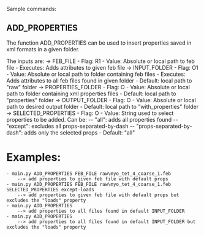 

Sample commands:

## ADD_PROPERTIES

The function ADD_PROPERTIES can be used to insert properties saved in xml formats in a given folder.

The inputs are:
	-> FEB_FILE
		- Flag: R1
		- Value: Absolute or local path to feb file
		- Executes: Adds attributes to given feb file
	-> INPUT_FOLDER
		- Flag: O1
		- Value: Absolute or local path to folder containing feb files
		- Executes: Adds attributes to all feb files found in given folder
		- Default: local path to "raw" folder
	-> PROPERTIES_FOLDER
		- Flag: O
		- Value: Absolute or local path to folder containing xml properties files
		- Default: local path to "properties" folder
	-> OUTPUT_FOLDER
		- Flag: O
		- Value: Absolute or local path to desired output folder
		- Default: local path to "with_properties" folder
	-> SELECTED_PROPERTIES
		- Flag: O
		- Value: String used to select properties to be added. Can be:
			-- "all": adds all properties found
			-- "except": excludes all props-separated-by-dash
			-- "props-separated-by-dash": adds only the selected props
		- Default: "all"

# Examples:
	- main.py ADD_PROPERTIES FEB_FILE raw\myo_tet_4_coarse_1.feb
		--> add properties to given feb file with default props
	- main.py ADD_PROPERTIES FEB_FILE raw\myo_tet_4_coarse_1.feb SELECTED_PROPERTIES except-loads
		--> add properties to given feb file with default props but excludes the "loads" property
	- main.py ADD_PROPERTIES
		--> add properties to all files found in default INPUT_FOLDER
	- main.py ADD_PROPERTIES
		--> add properties to all files found in default INPUT_FOLDER but excludes the "loads" property
